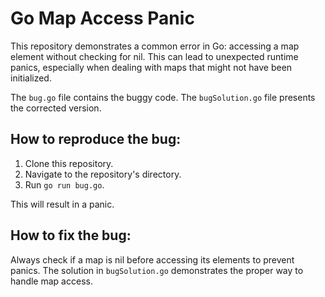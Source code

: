 # Go Map Access Panic

This repository demonstrates a common error in Go: accessing a map element without checking for nil.  This can lead to unexpected runtime panics, especially when dealing with maps that might not have been initialized.

The `bug.go` file contains the buggy code. The `bugSolution.go` file presents the corrected version.

## How to reproduce the bug:
1. Clone this repository.
2. Navigate to the repository's directory.
3. Run `go run bug.go`.

This will result in a panic. 

## How to fix the bug:
Always check if a map is nil before accessing its elements to prevent panics.  The solution in `bugSolution.go` demonstrates the proper way to handle map access.
